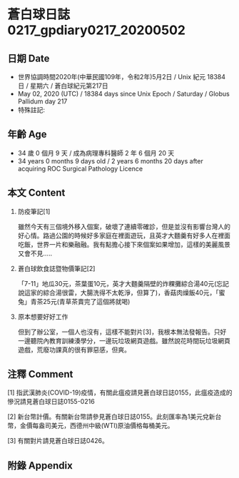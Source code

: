 # 蒼白球日誌0217_gpdiary0217_20200502 #

## 日期 Date ##

* 世界協調時間2020年(中華民國109年，令和2年)5月2日 / Unix 紀元 18384 日 / 星期六 / 蒼白球紀元第217日
* May 02, 2020 (UTC) / 18384 days since Unix Epoch / Saturday / Globus Pallidum day 217
* 特殊註記:

## 年齡 Age ##

* 34 歲 0 個月 9 天 / 成為病理專科醫師 2 年 6 個月 20 天
* 34 years 0 months 9 days old / 2 years 6 months 20 days after acquiring ROC Surgical Pathology Licence

## 本文 Content ##

1. 防疫筆記[1]

    雖然今天有三個境外移入個案，破壞了連續零確診，但是並沒有影響台灣人的好心情。路過公園的時候好多家庭在裡面遊玩，且英才大麵羹有好多人在裡面吃飯，世界一片和樂融融。我有點擔心接下來個案如果增加，這樣的美麗風景又會不見.....

2. 蒼白球飲食誌暨物價筆記[2]

    「7-11」地瓜30元，茶葉蛋10元，英才大麵羹隔壁的炸粿攤綜合湯40元(忘記說這家的綜合湯很雷，大腸洗得不太乾淨，但算了)，香菇肉燥飯40元，「蜜兔」青茶25元(青草茶賣完了這個將就喝)

3. 原本想要好好工作

    但到了辦公室，一個人也沒有，這樣不能對片[3]，我根本無法發報告。只好一邊聽院內教育訓練湊學分，一邊玩垃圾網頁遊戲。雖然說花時間玩垃圾網頁遊戲，荒廢功課真的很有罪惡感，但爽。

## 注釋 Comment ##

[1] 指武漢肺炎(COVID-19)疫情，有關此瘟疫請見蒼白球日誌0155，此瘟疫造成的慘況請見蒼白球日誌0155-0216

[2] 新台幣計價。有關新台幣請參見蒼白球日誌0155。此刻匯率為1美元兌新台幣，金價每盎司美元，西德州中級(WTI)原油價格每桶美元。

[3] 有關對片請見蒼白球日誌0426。

## 附錄 Appendix ##

